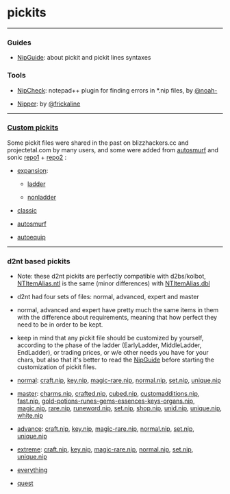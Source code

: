 # pickits

---

### Guides

* [NipGuide](https://github.com/blizzhackers/pickits/blob/master/NipGuide.md/#nip-guide): about pickit and pickit lines syntaxes

### Tools

* [NipCheck](nipcheck/#nipcheck): notepad++ plugin for finding errors in *.nip files, by [@noah-](https://github.com/noah-)

* [Nipper](nipper/#nipper): by [@frickaline](https://github.com/frickaline)

---

### [Custom pickits](custom/#custom-pickits)

Some pickit files were shared in the past on blizzhackers.cc and projectetal.com by many users, and some were added from [autosmurf](https://github.com/blizzhackers/autosmurf/tree/master/d2bs/kolbot/pickit/autosmurf) and sonic [repo1](https://github.com/SetupSonic/clean-sonic/tree/master/pickit) + [repo2](https://github.com/SetupSonic/d2bot-with-kolbot-sonic/tree/master/d2bs/kolbot/pickit/Sonic) :

* [expansion](https://github.com/blizzhackers/pickits/tree/master/custom/expansion):

	* [ladder](https://github.com/blizzhackers/pickits/tree/master/custom/expansion/ladder)

	* [nonladder](https://github.com/blizzhackers/pickits/tree/master/custom/expansion/nonladder)

* [classic](https://github.com/blizzhackers/pickits/tree/master/custom/classic)

* [autosmurf](https://github.com/blizzhackers/pickits/tree/master/custom/autosmurf/#autosmurf)

* [autoequip](https://github.com/blizzhackers/pickits/tree/master/custom/autoequip#autoequip)

---

### d2nt based pickits

* Note: these d2nt pickits are perfectly compatible with d2bs/kolbot, [NTItemAlias.ntl](d2nt/NTItemAlias.ntl) is the same (minor differences) with [NTItemAlias.dbl](https://github.com/blizzhackers/kolbot/blob/master/d2bs/kolbot/libs/NTItemAlias.dbl)

* d2nt had four sets of files: normal, advanced, expert and master

* normal, advanced and expert have pretty much the same items in them with the difference about requirements, meaning that how perfect they need to be in order to be kept.

* keep in mind that any pickit file should be customized by yourself, according to the phase of the ladder (EarlyLadder, MiddleLadder, EndLadder), or trading prices, or w/e other needs you have for your chars, but also that it's better to read the [NipGuide](https://github.com/blizzhackers/pickits/blob/master/NipGuide.md/#nip-guide) before starting the customization of pickit files.

* [normal](https://github.com/blizzhackers/pickits/blob/master/d2nt/normal): [craft.nip](https://github.com/blizzhackers/pickits/blob/master/d2nt/normal/craft.nip), [key.nip](https://github.com/blizzhackers/pickits/blob/master/d2nt/normal/key.nip), [magic-rare.nip](https://github.com/blizzhackers/pickits/blob/master/d2nt/normal/magic-rare.nip), [normal.nip](https://github.com/blizzhackers/pickits/blob/master/d2nt/normal/normal.nip), [set.nip](https://github.com/blizzhackers/pickits/blob/master/d2nt/normal/set.nip), [unique.nip](https://github.com/blizzhackers/pickits/blob/master/d2nt/normal/unique.nip)

* [master](https://github.com/blizzhackers/pickits/blob/master/d2nt/master): 
[charms.nip](https://github.com/blizzhackers/pickits/blob/master/d2nt/master/charms.nip), [crafted.nip](https://github.com/blizzhackers/pickits/blob/master/d2nt/master/crafted.nip), [cubed.nip](https://github.com/blizzhackers/pickits/blob/master/d2nt/master/cubed.nip), [customadditions.nip](https://github.com/blizzhackers/pickits/blob/master/d2nt/master/customadditions.nip), [fast.nip](https://github.com/blizzhackers/pickits/blob/master/d2nt/master/fast.nip), [gold-potions-runes-gems-essences-keys-organs.nip](https://github.com/blizzhackers/pickits/blob/master/d2nt/master/gold-potions-runes-gems-essences-keys-organs.nip), [magic.nip](https://github.com/blizzhackers/pickits/blob/master/d2nt/master/magic.nip), [rare.nip](https://github.com/blizzhackers/pickits/blob/master/d2nt/master/rare.nip), [runeword.nip](https://github.com/blizzhackers/pickits/blob/master/d2nt/master/runeword.nip), [set.nip](https://github.com/blizzhackers/pickits/blob/master/d2nt/master/set.nip), [shop.nip](https://github.com/blizzhackers/pickits/blob/master/d2nt/master/shop.nip), [unid.nip](https://github.com/blizzhackers/pickits/blob/master/d2nt/master/unid.nip), [unique.nip](https://github.com/blizzhackers/pickits/blob/master/d2nt/master/unique.nip), [white.nip](https://github.com/blizzhackers/pickits/blob/master/d2nt/master/white.nip)

* [advance](https://github.com/blizzhackers/pickits/blob/master/d2nt/advance): [craft.nip](https://github.com/blizzhackers/pickits/blob/master/d2nt/advance/craft.nip), [key.nip](https://github.com/blizzhackers/pickits/blob/master/d2nt/advance/key.nip), [magic-rare.nip](https://github.com/blizzhackers/pickits/blob/master/d2nt/advance/magic-rare.nip), [normal.nip](https://github.com/blizzhackers/pickits/blob/master/d2nt/advance/normal.nip), [set.nip](https://github.com/blizzhackers/pickits/blob/master/d2nt/advance/set.nip), [unique.nip](https://github.com/blizzhackers/pickits/blob/master/d2nt/advance/unique.nip)

* [extreme](https://github.com/blizzhackers/pickits/blob/master/d2nt/extreme):  [craft.nip](https://github.com/blizzhackers/pickits/blob/master/d2nt/extreme/craft.nip), [key.nip](https://github.com/blizzhackers/pickits/blob/master/d2nt/extreme/key.nip), [magic-rare.nip](https://github.com/blizzhackers/pickits/blob/master/d2nt/extreme/magic-rare.nip), [normal.nip](https://github.com/blizzhackers/pickits/blob/master/d2nt/extreme/normal.nip), [set.nip](https://github.com/blizzhackers/pickits/blob/master/d2nt/extreme/set.nip), [unique.nip](https://github.com/blizzhackers/pickits/blob/master/d2nt/extreme/unique.nip)

* [everything](https://github.com/blizzhackers/pickits/blob/master/d2nt/everything.nip)

* [quest](https://github.com/blizzhackers/pickits/blob/master/d2nt/quest.nip)

